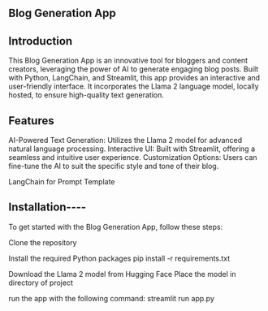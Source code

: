 ## Blog Generation App


## Introduction

This Blog Generation App is an innovative tool for bloggers and content creators, leveraging the power of AI to generate engaging blog posts. Built with Python, LangChain, and Streamlit, this app provides an interactive and user-friendly interface. It incorporates the Llama 2 language model, locally hosted, to ensure high-quality text generation.



## Features

AI-Powered Text Generation: Utilizes the Llama 2 model for advanced natural language processing.
Interactive UI: Built with Streamlit, offering a seamless and intuitive user experience.
Customization Options: Users can fine-tune the AI to suit the specific style and tone of their blog.

LangChain for Prompt Template


## Installation----
To get started with the Blog Generation App, follow these steps:

Clone the repository

Install the required Python packages
pip install -r requirements.txt

Download the Llama 2 model from Hugging Face
Place the model in directory of  project




run the app with the following command:
streamlit run app.py